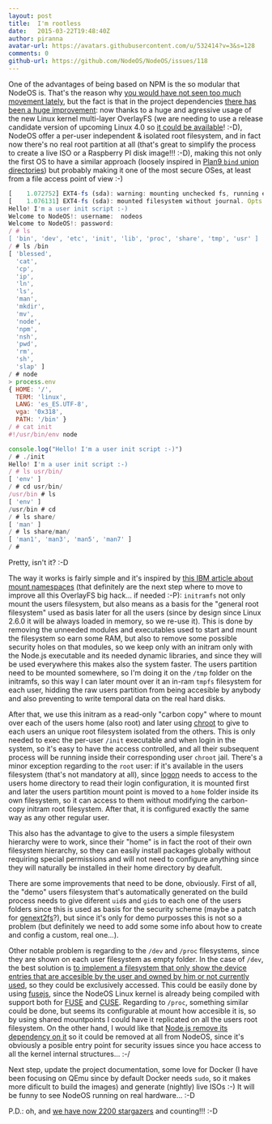 ```yaml
---
layout: post
title:  I'm rootless
date:   2015-03-22T19:48:40Z
author: piranna
avatar-url: https://avatars.githubusercontent.com/u/532414?v=3&s=128
comments: 0
github-url: https://github.com/NodeOS/NodeOS/issues/118
---
```

One of the advantages of being based on NPM is the so modular that NodeOS is. That's the reason why [you would have not seen too much movement lately](https://github.com/NodeOS/NodeOS/commits/master), but the fact is that in the project dependencies [there has been a huge improvement](https://github.com/piranna/nodeos-mount-filesystems): now thanks to a huge and agressive usage of the new Linux kernel multi-layer OverlayFS (we are needing to use a release candidate version of upcoming Linux 4.0 so [it could be available](http://www.phoronix.com/scan.php?page=news_item&px=Linux-3.20-OverlayFS-Changes)! :-D), NodeOS offer a per-user independent & isolated root filesystem, and in fact now there's no real root partition at all (that's great to simplify the process to create a live ISO or a Raspberry PI disk image!!! :-D), making this not only the first OS to have a similar approach (loosely inspired in [Plan9 `bind` union directories](http://en.wikipedia.org/wiki/Plan_9_from_Bell_Labs#Union_directories_and_namespaces)) but probably making it one of the most secure OSes, at least from a file access point of view :-)

``` Javascript
[    1.072752] EXT4-fs (sda): warning: mounting unchecked fs, running e2fsck is recommended
[    1.076131] EXT4-fs (sda): mounted filesystem without journal. Opts: errors=remount-ro
Hello! I'm a user init script :-)
Welcome to NodeOS!: username:  nodeos
Welcome to NodeOS!: password:  
/ # ls
[ 'bin', 'dev', 'etc', 'init', 'lib', 'proc', 'share', 'tmp', 'usr' ]
/ # ls /bin
[ 'blessed',
  'cat',
  'cp',
  'ip',
  'ln',
  'ls',
  'man',
  'mkdir',
  'mv',
  'node',
  'npm',
  'nsh',
  'pwd',
  'rm',
  'sh',
  'slap' ]
/ # node
> process.env
{ HOME: '/',
  TERM: 'linux',
  LANG: 'es_ES.UTF-8',
  vga: '0x318',
  PATH: '/bin' }
/ # cat init
#!/usr/bin/env node

console.log("Hello! I'm a user init script :-)")
/ # ./init
Hello! I'm a user init script :-)
/ # ls usr/bin/
[ 'env' ]
/ # cd usr/bin/
/usr/bin # ls
[ 'env' ]
/usr/bin # cd
/ # ls share/
[ 'man' ]
/ # ls share/man/
[ 'man1', 'man3', 'man5', 'man7' ]
/ # 
```

Pretty, isn't it? :-D

The way it works is fairly simple and it's inspired by [this IBM article about mount namespaces](http://www.ibm.com/developerworks/linux/library/l-mount-namespaces/index.html) (that definitely are the next step where to move to improve all this OverlayFS big hack... if needed :-P): `initramfs` not only mount the users filesystem, but also means as a basis for the "general root filesystem" used as basis later for all the users (since by design since Linux 2.6.0 it will be always loaded in memory, so we re-use it). This is done by removing the unneeded modules and executables used to start and mount the filesystem so earn some RAM, but also to remove some possible security holes on that modules, so we keep only with an initram only with the Node.js executable and its needed dynamic libraries, and since they will be used everywhere this makes also the system faster. The users partition need to be mounted somewhere, so I'm doing it on the `/tmp` folder on the initramfs, so this way I can later mount over it an in-ram `tmpfs` filesystem for each user, hidding the raw users partition from being accesible by anybody and also preventing to write temporal data on the real hard disks.

After that, we use this initram as a read-only "carbon copy" where to mount over each of the users home (also root) and later using [chroot](https://github.com/melor/node-posix#posixchrootpath) to give to each users an unique root filesystem isolated from the others. This is only needed to exec the per-user `/init` executable and when login in the system, so it's easy to have the access controlled, and all their subsequent process will be running inside their corresponding user `chroot` jail. There's a minor exception regarding to the `root` user: if it's available in the users filesystem (that's not mandatory at all), since [logon](https://github.com/piranna/logon) needs to access to the users home directory to read their login configuration, it is mounted first and later the users partition mount point is moved to a `home` folder inside its own filesystem, so it can access to them without modifying the carbon-copy initram root filesystem. After that, it is configured exactly the same way as any other regular user.

This also has the advantage to give to the users a simple filesystem hierarchy were to work, since their "home" is in fact the root of their own filesystem hierarchy, so they can easily install packages globally without requiring special permissions and will not need to configure anything since they will naturally be installed in their home directory by deafult.

There are some improvements that need to be done, obviously. First of all, the "demo" users filesystem that's automatically generated on the build process needs to give diferent `uid`s and `gid`s to each one of the users folders since this is used as basis for the security scheme (maybe a patch for [genext2fs](http://genext2fs.sourceforge.net/)?), but since it's only for demo purposses this is not so a problem (but definitely we need to add some some info about how to create and config a custom, real one...).

Other notable problem is regarding to the `/dev` and `/proc` filesystems, since they are shown on each user filesystem as empty folder. In the case of `/dev`, the best solution is [to implement a filesystem that only show the device entries that are accesible by the user and owned by him or not currently used](https://github.com/NodeOS/NodeOS/issues/95), so they could be exclusively accessed. This could be easily done by using [fusejs](http://c4milo.github.io/fusejs/), since the NodeOS Linux kernel is already being compiled with support both for [FUSE](http://fuse.sourceforge.net/) and [CUSE](http://lwn.net/Articles/308445/). Regarding to `/proc`, something similar could be done, but seems its configurable at mount how accesible it is, so by using shared mountpoints I could have it replicated on all the users root filesystem. On the other hand, I would like that [Node.js remove its dependency on it](https://github.com/joyent/node/issues/10426) so it could be removed at all from NodeOS, since it's obviously a posible entry point for security issues since you hace access to all the kernel internal structures... :-/

Next step, update the project documentation, some love for Docker (I have been focusing on QEmu since by default Docker needs `sudo`, so it makes more dificult to build the images) and generate (nightly) live ISOs :-) It will be funny to see NodeOS running on real hardware... :-D

P.D.: oh, and [we have now 2200 stargazers](https://github.com/NodeOS/NodeOS/stargazers) and counting!!! :-D

